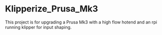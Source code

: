 # Klipperize_Prusa_Mk3
This project is for upgrading a Prusa Mk3 with a high flow hotend and an rpi running klipper for input shaping. 
